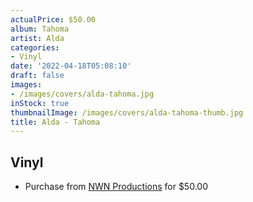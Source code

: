 ```yaml
---
actualPrice: $50.00
album: Tahoma
artist: Alda
categories:
- Vinyl
date: '2022-04-18T05:08:10'
draft: false
images:
- /images/covers/alda-tahoma.jpg
inStock: true
thumbnailImage: /images/covers/alda-tahoma-thumb.jpg
title: Alda - Tahoma
---
```


## Vinyl
* Purchase from [NWN Productions](http://shop.nwnprod.com/index.php?route=product/product&path=75&product_id=22634&sort=pd.name&order=ASC) for $50.00
